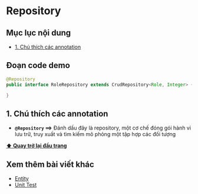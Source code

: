 # Repository

## Mục lục nội dung

- [1. Chú thích các annotation](#1-chú-thích-các-annotation)

## Đoạn code demo

```java
@Repository
public interface RoleRepository extends CrudRepository<Role, Integer> {

}
```

## 1. Chú thích các annotation

- **`@Repository` ==>** Đánh dấu đây là repository, một cơ chế đóng gói hành vi lưu trữ, truy xuất và tìm kiếm mô phỏng một tập hợp các đối tượng

**[⬆ Quay trở lại đầu trang](#mục-lục-nội-dung)**

## Xem thêm bài viết khác

- [Entity](Day003.md) 
- [Unit Test](Day005.md) 







